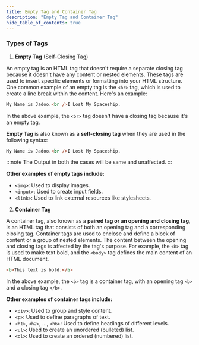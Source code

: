 ```yaml
---
title: Empty Tag and Container Tag
description: "Empty Tag and Container Tag"
hide_table_of_contents: true
---
```


### Types of Tags

1. **Empty Tag** (Self-Closing Tag)

An empty tag is an HTML tag that doesn't require a separate closing tag because it doesn't have any content or nested elements. These tags are used to insert specific elements or formatting into your HTML structure. One common example of an empty tag is the `<br>` tag, which is used to create a line break within the content. Here's an example:

```html
My Name is Jadoo.<br />I Lost My Spaceship.
```

In the above example, the `<br>` tag doesn't have a closing tag because it's an empty tag.

**Empty Tag** is also known as a **self-closing tag** when they are used in the following syntax:

```html
My Name is Jadoo.<br />I Lost My Spaceship.
```

:::note
The Output in both the cases will be same and unaffected.
:::

**Other examples of empty tags include:**

- `<img>`: Used to display images.
- `<input>`: Used to create input fields.
- `<link>`: Used to link external resources like stylesheets.

2. **Container Tag**

A container tag, also known as a **paired tag or an opening and closing tag**, is an HTML tag that consists of both an opening tag and a corresponding closing tag. Container tags are used to enclose and define a block of content or a group of nested elements. The content between the opening and closing tags is affected by the tag's purpose. For example, the `<b>` tag is used to make text bold, and the `<body>` tag defines the main content of an HTML document.

```html
<b>This text is bold.</b>
```

In the above example, the `<b>` tag is a container tag, with an opening tag `<b>` and a closing tag `</b>`.

**Other examples of container tags include:**

- `<div>`: Used to group and style content.
- `<p>`: Used to define paragraphs of text.
- `<h1>`, `<h2>`, ..., `<h6>`: Used to define headings of different levels.
- `<ul>`: Used to create an unordered (bulleted) list.
- `<ol>`: Used to create an ordered (numbered) list.
